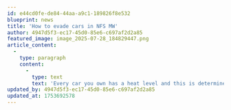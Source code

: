 ```yaml
---
id: e44cd0fe-de84-44aa-a9c1-189826f8e532
blueprint: news
title: 'How to evade cars in NFS MW'
author: 4947d5f3-ec17-45d0-85e6-c697af2d2a85
featured_image: image_2025-07-28_184829447.png
article_content:
  -
    type: paragraph
    content:
      -
        type: text
        text: 'Every car you own has a heat level and this is determined by how much you mess about with the police making them get to know what your car looks like. The thing on the top Clicks it’s like a raider and the green arrow points to the direction of the cops police car and the dots on the side cop out more and the faster it does it the closer the police are to you.'
updated_by: 4947d5f3-ec17-45d0-85e6-c697af2d2a85
updated_at: 1753692578
---
```

